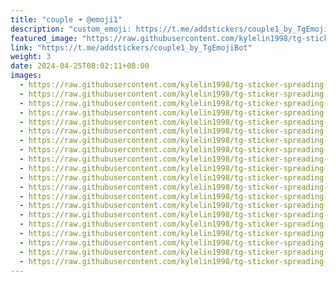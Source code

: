 ```yaml
---
title: "couple ➜ @emoji1"
description: "custom_emoji: https://t.me/addstickers/couple1_by_TgEmojiBot"
featured_image: "https://raw.githubusercontent.com/kylelin1998/tg-sticker-spreading-worldwide-images/main/img/e5ab8715-a14e-4b88-a159-d22a1afab8ab.jpg"
link: "https://t.me/addstickers/couple1_by_TgEmojiBot"
weight: 3
date: 2024-04-25T08:02:11+08:00
images:
  - https://raw.githubusercontent.com/kylelin1998/tg-sticker-spreading-worldwide-images/main/img/e5ab8715-a14e-4b88-a159-d22a1afab8ab.jpg
  - https://raw.githubusercontent.com/kylelin1998/tg-sticker-spreading-worldwide-images/main/img/a6fb6299-23ab-4273-ab44-b8d8556b1f15.jpg
  - https://raw.githubusercontent.com/kylelin1998/tg-sticker-spreading-worldwide-images/main/img/63c64b87-7f9e-456d-b38a-9eec7329f913.jpg
  - https://raw.githubusercontent.com/kylelin1998/tg-sticker-spreading-worldwide-images/main/img/d2927262-64de-4b1b-b4ab-edcedf46c7a6.jpg
  - https://raw.githubusercontent.com/kylelin1998/tg-sticker-spreading-worldwide-images/main/img/910ca837-1f93-4fea-9980-7d8226814c19.jpg
  - https://raw.githubusercontent.com/kylelin1998/tg-sticker-spreading-worldwide-images/main/img/5f35e8c0-fd93-4d46-b99b-bcd6a6807146.jpg
  - https://raw.githubusercontent.com/kylelin1998/tg-sticker-spreading-worldwide-images/main/img/dc0bdf0c-aff9-48f4-8f42-076d9c4bfeba.jpg
  - https://raw.githubusercontent.com/kylelin1998/tg-sticker-spreading-worldwide-images/main/img/2c1dd600-f51b-422b-a9ed-09ba3337dae5.jpg
  - https://raw.githubusercontent.com/kylelin1998/tg-sticker-spreading-worldwide-images/main/img/a6648667-c533-43ad-9406-f7d44c1e878b.jpg
  - https://raw.githubusercontent.com/kylelin1998/tg-sticker-spreading-worldwide-images/main/img/39c6fc0f-a1f1-44f6-9109-67d656938baf.jpg
  - https://raw.githubusercontent.com/kylelin1998/tg-sticker-spreading-worldwide-images/main/img/00cec519-cebf-429e-82c1-8a900b2db97e.jpg
  - https://raw.githubusercontent.com/kylelin1998/tg-sticker-spreading-worldwide-images/main/img/70199630-a2c9-438d-907d-c01d08d969b3.jpg
  - https://raw.githubusercontent.com/kylelin1998/tg-sticker-spreading-worldwide-images/main/img/3608f064-e188-4c75-b9bf-a93207707ad0.jpg
  - https://raw.githubusercontent.com/kylelin1998/tg-sticker-spreading-worldwide-images/main/img/1cf9dae5-038c-430a-90d2-15db07ee96e4.jpg
  - https://raw.githubusercontent.com/kylelin1998/tg-sticker-spreading-worldwide-images/main/img/e2145b3b-2f0d-4e5c-903c-f9244d5b9a71.jpg
  - https://raw.githubusercontent.com/kylelin1998/tg-sticker-spreading-worldwide-images/main/img/bcdddf2a-e7e6-48cf-9802-b820e92fc98f.jpg
  - https://raw.githubusercontent.com/kylelin1998/tg-sticker-spreading-worldwide-images/main/img/2374feb8-f190-4109-9401-1c4222a525b1.jpg
  - https://raw.githubusercontent.com/kylelin1998/tg-sticker-spreading-worldwide-images/main/img/af0b44aa-5a57-445c-a76f-2a104b2e23b7.jpg
  - https://raw.githubusercontent.com/kylelin1998/tg-sticker-spreading-worldwide-images/main/img/8e7c3c71-e779-4483-be7b-75abb70916b6.jpg
  - https://raw.githubusercontent.com/kylelin1998/tg-sticker-spreading-worldwide-images/main/img/70b21364-21a0-4959-a0c8-1d165e39bb09.jpg
---
```

